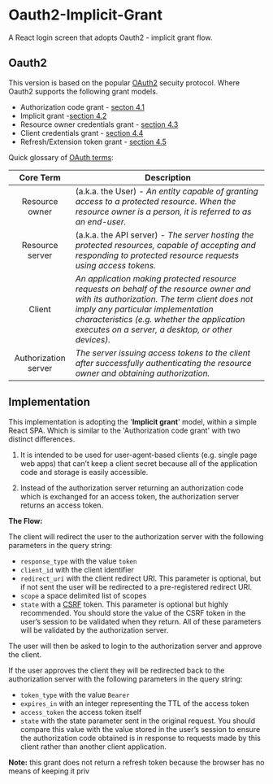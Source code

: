# Oauth2-Implicit-Grant
A React login screen that adopts Oauth2 - implicit grant flow.

## Oauth2

This version is based on the popular [OAuth2](https://tools.ietf.org/html/rfc6749) secuity protocol. Where Oauth2 supports the following grant models.
- Authorization code grant - [secton 4.1](https://tools.ietf.org/html/rfc6749#section-4.1)
- Implicit grant -[section 4.2](https://tools.ietf.org/html/rfc6749#section-4.2)  
- Resource owner credentials grant - [section 4.3](https://tools.ietf.org/html/rfc6749#section-4.3)
- Client credentials grant - [section 4.4](https://tools.ietf.org/html/rfc6749#section-4.4)
- Refresh/Extension token grant - [section 4.5](https://tools.ietf.org/html/rfc6749#section-4.5)


Quick glossary of [OAuth terms](https://tools.ietf.org/html/rfc6749#section-1.1):

| Core Term | Description |
|:----------:| ------------|
| Resource owner | (a.k.a. the User) - *An entity capable of granting access to a protected resource. When the resource owner is a person, it is referred to as an end-user.* |
| Resource server | (a.k.a. the API server) - *The server hosting the protected resources, capable of accepting and responding to protected resource requests using access tokens.* |
| Client | *An application making protected resource requests on behalf of the resource owner and with its authorization. The term client does not imply any particular implementation characteristics (e.g. whether the application executes on a server, a desktop, or other devices).* |
| Authorization server |  *The server issuing access tokens to the client after successfully authenticating the resource owner and obtaining authorization.* |


## Implementation

This implementation is adopting the '**Implicit grant**' model, within a simple React SPA. Which is similar to the 'Authorization code grant' with two distinct differences.

1) It is intended to be used for user-agent-based clients (e.g. single page web apps) that can’t keep a client secret because all of the application code and storage is easily accessible.
 
2) Instead of the authorization server returning an authorization code which is exchanged for an access token, the authorization server returns an access token.

**The Flow:**

The client will redirect the user to the authorization server with the following parameters in the query string:

- `response_type` with the value `token`
- `client_id` with the client identifier
- `redirect_uri` with the client redirect URI. This parameter is optional, but if not sent the user will be redirected to a pre-registered redirect URI.
- `scope` a space delimited list of scopes
- `state` with a [CSRF](https://www.owasp.org/index.php/Cross-Site_Request_Forgery_(CSRF)) token. This parameter is optional but highly recommended. You should store the value of the CSRF token in the user’s session to be validated when they return.
All of these parameters will be validated by the authorization server.

The user will then be asked to login to the authorization server and approve the client.

If the user approves the client they will be redirected back to the authorization server with the following parameters in the query string:

- `token_type` with the value `Bearer`
- `expires_in` with an integer representing the TTL of the access token
- `access_token` the access token itself
- `state` with the state parameter sent in the original request. You should compare this value with the value stored in the user’s session to ensure the authorization code obtained is in response to requests made by this client rather than another client application.

**Note:** this grant does not return a refresh token because the browser has no means of keeping it priv


